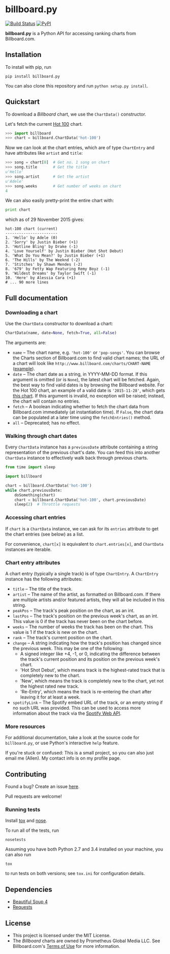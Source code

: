 billboard.py
============

[![Build Status](https://travis-ci.org/guoguo12/billboard-charts.svg)](https://travis-ci.org/guoguo12/billboard-charts)
[![PyPI](https://img.shields.io/pypi/dm/billboard.py.svg)](https://pypi.python.org/pypi/billboard.py)

**billboard.py** is a Python API for accessing ranking charts from Billboard.com.

Installation
------------

To install with pip, run

```
pip install billboard.py
```

You can also clone this repository and run `python setup.py install`.

Quickstart
----------

To download a *Billboard* chart, we use the `ChartData()` constructor.

Let's fetch the current [Hot 100](http://www.billboard.com/charts/hot-100) chart.

```Python
>>> import billboard
>>> chart = billboard.ChartData('hot-100')
```

Now we can look at the chart entries, which are of type `ChartEntry` and have attributes like `artist` and `title`:

```Python
>>> song = chart[0]  # Get no. 1 song on chart
>>> song.title       # Get the title
u'Hello'
>>> song.artist      # Get the artist
u'Adele'
>>> song.weeks       # Get number of weeks on chart
4
```

We can also easily pretty-print the entire chart with:

```Python
print chart
```

which as of 29 November 2015 gives:

```
hot-100 chart (current)
-----------------------
1. 'Hello' by Adele (0)
2. 'Sorry' by Justin Bieber (+1)
3. 'Hotline Bling' by Drake (-1)
4. 'Love Yourself' by Justin Bieber (Hot Shot Debut)
5. 'What Do You Mean?' by Justin Bieber (+1)
6. 'The Hills' by The Weeknd (-2)
7. 'Stitches' by Shawn Mendes (-2)
8. '679' by Fetty Wap Featuring Remy Boyz (-1)
9. 'Wildest Dreams' by Taylor Swift (-1)
10. 'Here' by Alessia Cara (+1)
# ... 90 more lines
```

Full documentation
------------------

### Downloading a chart

Use the `ChartData` constructor to download a chart:

```Python
ChartData(name, date=None, fetch=True, all=False)
```

The arguments are:

* `name` &ndash; The chart name, e.g. `'hot-100'` or `'pop-songs'`. You can browse the Charts section of Billboard.com to find valid chart names; the URL of a chart will look like `http://www.billboard.com/charts/CHART-NAME` ([example](http://www.billboard.com/charts/artist-100)).
* `date` &ndash; The chart date as a string, in YYYY-MM-DD format. If this argument is omitted (or is `None`), the latest chart will be fetched. Again, the best way to find valid dates is by browsing the Billboard website. For the Hot 100 chart, an example of a valid date is `'2015-11-28'`, which gets [this chart](http://www.billboard.com/charts/hot-100/2015-11-28). If this argument is invalid, no exception will be raised; instead, the chart will contain no entries.
* `fetch` &ndash; A boolean indicating whether to fetch the chart data from Billboard.com immediately (at instantiation time). If `False`, the chart data can be populated at a later time using the `fetchEntries()` method.
* `all` &ndash; Deprecated; has no effect.

### Walking through chart dates

Every `ChartData` instance has a `previousDate` attribute containing a string representation of the previous chart's date. You can feed this into another `ChartData` instance to effectively walk back through previous charts.

```python
from time import sleep

import billboard

chart = billboard.ChartData('hot-100')
while chart.previousDate:
    doSomething(chart)
    chart = billboard.ChartData('hot-100', chart.previousDate)
    sleep(2)  # Throttle requests
``` 

### Accessing chart entries

If `chart` is a `ChartData` instance, we can ask for its `entries` attribute to get the chart entries (see below) as a list.

For convenience, `chart[x]` is equivalent to `chart.entries[x]`, and `ChartData` instances are iterable.

### Chart entry attributes

A chart entry (typically a single track) is of type `ChartEntry`. A `ChartEntry` instance has the following attributes:

* `title` &ndash; The title of the track.
* `artist` &ndash; The name of the artist, as formatted on Billboard.com. If there are multiple artists and/or featured artists, they will all be included in this string.
* `peakPos` &ndash; The track's peak position on the chart, as an int.
* `lastPos` &ndash; The track's position on the previous week's chart, as an int. This value is 0 if the track has never been on the chart before.
* `weeks` &ndash; The number of weeks the track has been on the chart. This value is 1 if the track is new on the chart.
* `rank` &ndash; The track's current position on the chart.
* `change` &ndash; A string indicating how the track's position has changed since the previous week. This may be one of the following:
  * A signed integer like +4, -1, or 0, indicating the difference between the track's current position and its position on the previous week's chart.
  * 'Hot Shot Debut', which means track is the highest-rated track that is completely new to the chart.
  * 'New', which means the track is completely new to the chart, yet not the highest rated new track.
  * 'Re-Entry', which means the track is re-entering the chart after leaving it for at least a week.
* `spotifyLink` &ndash; The Spotify embed URL of the track, or an empty string if no such URL was provided. This can be used to access more information about the track via the [Spotify Web API](https://developer.spotify.com/web-api/get-track/).

### More resources

For additional documentation, take a look at the source code for `billboard.py`, or use Python's interactive `help` feature.

If you're stuck or confused: This is a small project, so you can also just email me (Allen). My contact info is on my profile page.

Contributing
------------

Found a bug? Create an issue [here](https://github.com/guoguo12/billboard-charts/issues).

Pull requests are welcome!

### Running tests

Install [tox](https://tox.readthedocs.org/en/latest/) and [nose](https://nose.readthedocs.org/en/latest/).

To run all of the tests, run

```
nosetests
```

Assuming you have both Python 2.7 and 3.4 installed on your machine, you can also run

```
tox
```

to run tests on both versions; see `tox.ini` for configuration details.

Dependencies
------------
* [Beautiful Soup 4](http://www.crummy.com/software/BeautifulSoup/)
* [Requests](http://requests.readthedocs.org/en/latest/) 

License
-------

* This project is licensed under the MIT License.
* The *Billboard* charts are owned by Prometheus Global Media LLC. See Billboard.com's [Terms of Use](http://www.billboard.com/terms-of-use) for more information.
